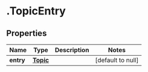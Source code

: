 # .TopicEntry

## Properties
Name | Type | Description | Notes
------------ | ------------- | ------------- | -------------
**entry** | [**Topic**](Topic.md) |  | [default to null]


